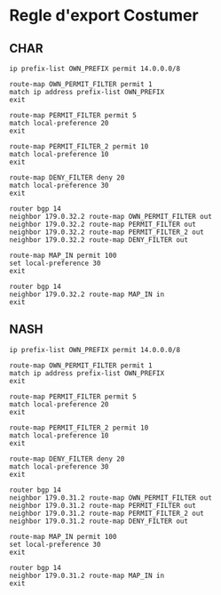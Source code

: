 # Regle d'export Costumer 

## CHAR

    ip prefix-list OWN_PREFIX permit 14.0.0.0/8

    route-map OWN_PERMIT_FILTER permit 1
    match ip address prefix-list OWN_PREFIX
    exit

    route-map PERMIT_FILTER permit 5
    match local-preference 20 
    exit

    route-map PERMIT_FILTER_2 permit 10
    match local-preference 10 
    exit

    route-map DENY_FILTER deny 20
    match local-preference 30 
    exit

    router bgp 14
    neighbor 179.0.32.2 route-map OWN_PERMIT_FILTER out
    neighbor 179.0.32.2 route-map PERMIT_FILTER out
    neighbor 179.0.32.2 route-map PERMIT_FILTER_2 out
    neighbor 179.0.32.2 route-map DENY_FILTER out

    route-map MAP_IN permit 100
    set local-preference 30
    exit

    router bgp 14
    neighbor 179.0.32.2 route-map MAP_IN in
    exit


## NASH 

    ip prefix-list OWN_PREFIX permit 14.0.0.0/8

    route-map OWN_PERMIT_FILTER permit 1
    match ip address prefix-list OWN_PREFIX
    exit

    route-map PERMIT_FILTER permit 5
    match local-preference 20 
    exit

    route-map PERMIT_FILTER_2 permit 10
    match local-preference 10 
    exit

    route-map DENY_FILTER deny 20
    match local-preference 30 
    exit

    router bgp 14
    neighbor 179.0.31.2 route-map OWN_PERMIT_FILTER out
    neighbor 179.0.31.2 route-map PERMIT_FILTER out
    neighbor 179.0.31.2 route-map PERMIT_FILTER_2 out
    neighbor 179.0.31.2 route-map DENY_FILTER out

    route-map MAP_IN permit 100
    set local-preference 30
    exit

    router bgp 14
    neighbor 179.0.31.2 route-map MAP_IN in
    exit


